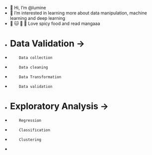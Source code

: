 - 👋 Hi, I’m @lumine
- 👀 I’m interested in learning more about data manipulation, machine learning and deep learning
- 📖 🐱 🏸 🍛 Love spicy food and read mangaaa
- # Data Validation ->
-         Data collection
-         Data cleaning
-         Data Transformation
-         Data validation
- # Exploratory Analysis ->
-         Regression
-         Classification
-         Clustering
- 

<!---
Bazz-B/Aina Syakirah is a ✨ special ✨ repository because its `README.md` (this file) appears on your GitHub profile.
You can click the Preview link to take a look at your changes.
--->

